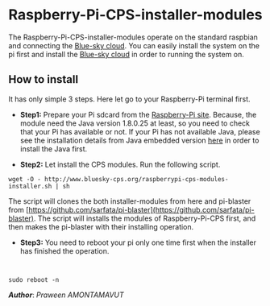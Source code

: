 Raspberry-Pi-CPS-installer-modules
====================================
The Raspberry-Pi-CPS-installer-modules operate on the standard raspbian and connecting the [Blue-sky cloud](https://github.com/Bluesky-CPS/BlueSkyLoggerCloudBINResearchVer1.0). You can easily install the system on the pi first and install the [Blue-sky cloud](https://github.com/Bluesky-CPS/BlueSkyLoggerCloudBINResearchVer1.0) in order to running the system on.  

How to install
----------------
It has only simple 3 steps. Here let go to your Raspberry-Pi terminal first.

- **Step1:** Prepare your Pi sdcard from the [Raspberry-Pi site](https://www.raspberrypi.org/downloads/). Because, the module need the Java version 1.8.0.25 at least, so you need to check that your Pi has available or not. If your Pi has not available Java, please see the installation details from Java embedded version [here](http://www.oracle.com/technetwork/java/embedded/embedded-se/overview/index.html) in order to install the Java first.

- **Step2:** Let install the CPS modules. Run the following script.

```shell
wget -O - http://www.bluesky-cps.org/raspberrypi-cps-modules-installer.sh | sh
```
The script will clones the both installer-modules from here and pi-blaster from [https://github.com/sarfata/pi-blaster](https://github.com/sarfata/pi-blaster). The script will installs the modules of Raspberry-Pi-CPS first, and then makes the pi-blaster with their installing operation.

- **Step3:** You need to reboot your pi only one time first when the installer has finished the operation.

```shell


sudo reboot -n
```

***Author***: *Praween AMONTAMAVUT*
